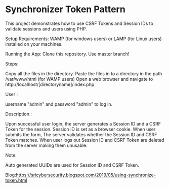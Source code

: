 # Synchronizer Token Pattern
This project demonstrates how to use CSRF Tokens and Session IDs to validate sessions and users using PHP.

Setup Requirements:
WAMP (for windows users) or LAMP (for Linux users) installed on your machines.

Running the App:
Clone this repository. Use master branch!

Steps:

Copy all the files in the directory. Paste the files in to a directory in the path /var/www/html (for WAMP users) Open a web browser and navigate to http://localhost/[directoryname]/index.php

User :

username "admin" and password "admin" to log in.

Description :

Upon successful user login, the server generates a Session ID and a CSRF Token for the session. Session ID is set as a browser cookie. When user submits the form, The server validates whether the Session ID and CSRF Token matches. When user logs out Session ID and CSRF Token are deleted from the server making them unusable.

Note: 

Auto generated UUIDs are used for Session ID and CSRF Token.

Blog:https://sricybersecurity.blogspot.com/2019/05/using-synchronize-token.html

